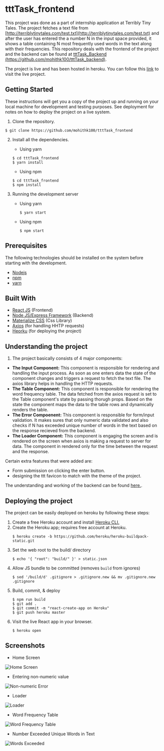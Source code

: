 # tttTask_frontend
This project was done as a part of internship application at Terribly Tiny Tales. The project fetches a text file from
[http://terriblytinytales.com/test.txt](http://terriblytinytales.com/test.txt) and after the user has entered the a number N
in the input space provided, it shows a table containing N most frequently used words in the text along with their frequencies.
This repository deals with the frontend of the project and the backend can be found at
[tttTask_Backend (https://github.com/mohithk100/tttTask_backend)](https://github.com/mohithk100/tttTask_backend).

The project is live and has been hosted in heroku. You can follow this [link](https://ttttask.herokuapp.com/) to visit the live
project.

## Getting Started
These instructions will get you a copy of the project up and running on your local machine for development and testing
purposes. See deployment for notes on how to deploy the project on a live system.

1. Clone the repository.
```
$ git clone https://github.com/mohithk100/tttTask_frontend
```

2. Install all the dependencies.
   - Using yarn
    ```
    $ cd tttTask_frontend
    $ yarn install
    ````
   - Using npm
    ```
    $ cd tttTask_frontend
    $ npm install
    ```

3. Running the development server
   - Using yarn
     ```
     $ yarn start
     ```
   - Using npm
     ```
     $ npm start
     ```


## Prerequisites
The following technologies should be installed on the system before starting with the development.
* [Nodejs](https://nodejs.org/en/)
* [npm](https://www.npmjs.com/)
* [yarn](https://yarnpkg.com/en/)

## Built With
* [React JS](https://reactjs.org/) (Frontend)
* [Node JS/Express Framework](https://nodejs.org/en/) (Backend)
* [Materialize CSS](http://materializecss.com/) (Css Library)
* [Axios](https://github.com/axios/axios) (for handling HHTP requests)
* [Heorku](https://www.heroku.com/) (for deploying the project)

## Understanding the project

1. The project basically consists of 4 major components:
* **The Input Component:** This component is responsible for rendering and handling the input process. As soon as one enters data
the state of the component changes and triggers a request to fetch the text file. The axios library helps in handling the HTTP
requests.
* **The Table Component:** This component is responsible for rendering the word frequency table. The data fetched from the axios request
is set to the Table component's state by passing thorugh props. Based on the state the component maps the data to the table rows and
dynamically renders the table.
* **The Error Compoenent:** This component is responsible for form/input validation. It makes sures that only numeric data validated
and also checks if N has exceeded unique number of words in the text based on the response recieved from the backend.
* **The Loader Component:** This component is engaging the screen and is rendered on the screen when axios is making a request to
server for data. The component in rendered only for the time between the request and the response.

Certain extra features that were added are:
 * Form submission on clicking the enter button.
 * designing the ttt favicon to match with the theme of the project.

 The understanding and working of the backend can be found [here.](https://github.com/mohithk100/tttTask_backend).

## Deploying the project
The project can be easily deployed on heroku by following these steps:

1. Create a free Heroku account and install [Heroku CLI.]()
2. Create the Heroku app; requires free account at Heroku.
   ```
   $ heroku create -b https://github.com/heroku/heroku-buildpack-static.git
   ```
3. Set the web root to the build/ directory
   ```
   $ echo '{ "root": "build/" }' > static.json
   ```
4. Allow JS bundle to be committed (removes `build` from ignores)
   ```
   $ sed '/build/d' .gitignore > .gitignore.new && mv .gitignore.new .gitignore
   ```
5. Build, commit, & deploy
   ```
   $ npm run build
   $ git add .
   $ git commit -m "react-create-app on Heroku"
   $ git push heroku master
   ```
6. Visit the live React app in your browser.
   ```
   $ heroku open
   ```

## Screenshots

* Home Screen

![Home Screen](https://user-images.githubusercontent.com/22764320/38793111-75082e8e-416d-11e8-9150-782b025c6211.png)

* Entering non-numeric value

![Non-numeric Error](https://user-images.githubusercontent.com/22764320/38793137-91e36d70-416d-11e8-9b3a-28cc4abdd9ff.png)

* Loader

![Loader](https://user-images.githubusercontent.com/22764320/38793152-9fc8c23c-416d-11e8-910c-dbd9f43f3d8c.png)

* Word Frequency Table

![Word Frequency Table](https://user-images.githubusercontent.com/22764320/38793159-aab04fb2-416d-11e8-847f-7a041bc366b1.png)

* Number Exceeded Unique Words in Text

![Words Exceeded](https://user-images.githubusercontent.com/22764320/38793176-c033b95a-416d-11e8-8462-1e399288613b.png)
